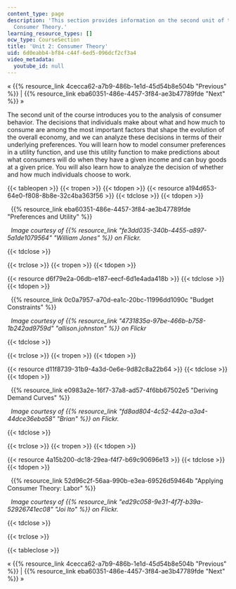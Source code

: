 ```yaml
---
content_type: page
description: 'This section provides information on the second unit of the course:
  Consumer Theory.'
learning_resource_types: []
ocw_type: CourseSection
title: 'Unit 2: Consumer Theory'
uid: 6d0eabb4-bf84-c44f-6ed5-096dcf2cf3a4
video_metadata:
  youtube_id: null
---
```


« {{% resource_link 4cecca62-a7b9-486b-1e1d-45d54b8e504b "Previous" %}} | {{% resource_link eba60351-486e-4457-3f84-ae3b47789fde "Next" %}} »

The second unit of the course introduces you to the analysis of consumer behavior. The decisions that individuals make about what and how much to consume are among the most important factors that shape the evolution of the overall economy, and we can analyze these decisions in terms of their underlying preferences. You will learn how to model consumer preferences in a utility function, and use this utility function to make predictions about what consumers will do when they have a given income and can buy goods at a given price. You will also learn how to analyze the decision of whether and how much individuals choose to work.

{{< tableopen >}}
{{< tropen >}}
{{< tdopen >}}
{{< resource a194d653-64e0-f808-8b8e-32c4ba363f56 >}}
{{< tdclose >}}
{{< tdopen >}}


  {{% resource_link eba60351-486e-4457-3f84-ae3b47789fde "Preferences and Utility" %}}

  _Image courtesy of {{% resource_link "fe3dd035-340b-4455-a897-5a1de1079564" "William Jones" %}} on Flickr._


{{< tdclose >}}

{{< trclose >}}
{{< tropen >}}
{{< tdopen >}}
  
{{< resource d6f79e2a-06db-e187-eecf-6d1e4ada418b >}}
{{< tdclose >}}
{{< tdopen >}}


  {{% resource_link 0c0a7957-a70d-ea1c-20bc-11996dd1090c "Budget Constraints" %}}

  _Image courtesy of {{% resource_link "4731835a-97be-466b-b758-1b242ad9759d" "allison.johnston" %}} on Flickr_


{{< tdclose >}}

{{< trclose >}}
{{< tropen >}}
{{< tdopen >}}
  
{{< resource d11f8739-31b9-4a3d-0e6e-9d82c8a22b64 >}}
{{< tdclose >}}
{{< tdopen >}}


  {{% resource_link e0983a2e-16f7-37a8-ad57-4f6bb67502e5 "Deriving Demand Curves" %}}

  _Image courtesy of {{% resource_link "fd8ad804-4c52-442a-a3a4-44dce36eba58" "Brian" %}} on Flickr._


{{< tdclose >}}

{{< trclose >}}
{{< tropen >}}
{{< tdopen >}}
  
{{< resource 4a15b200-dc18-29ea-f4f7-b69c90696e13 >}}
{{< tdclose >}}
{{< tdopen >}}


  {{% resource_link 52d96c2f-56aa-990b-e3ea-69526d59464b "Applying Consumer Theory: Labor" %}}

  _Image courtesy of {{% resource_link "ed29c058-9e31-4f7f-b39a-52926741ec08" "Joi Ito" %}} on Flickr._


{{< tdclose >}}

{{< trclose >}}

{{< tableclose >}}

« {{% resource_link 4cecca62-a7b9-486b-1e1d-45d54b8e504b "Previous" %}} | {{% resource_link eba60351-486e-4457-3f84-ae3b47789fde "Next" %}} »